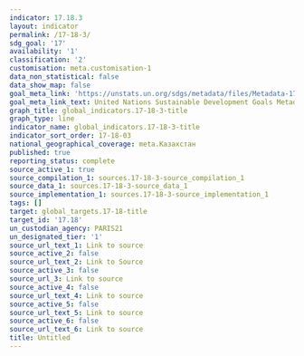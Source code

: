 ```yaml
---
indicator: 17.18.3
layout: indicator
permalink: /17-18-3/
sdg_goal: '17'
availability: '1'
classification: '2'
customisation: meta.customisation-1
data_non_statistical: false
data_show_map: false
goal_meta_link: 'https://unstats.un.org/sdgs/metadata/files/Metadata-17-18-03.pdf'
goal_meta_link_text: United Nations Sustainable Development Goals Metadata (pdf 468kB)
graph_title: global_indicators.17-18-3-title
graph_type: line
indicator_name: global_indicators.17-18-3-title
indicator_sort_order: 17-18-03
national_geographical_coverage: meta.Казахстан
published: true
reporting_status: complete
source_active_1: true
source_compilation_1: sources.17-18-3-source_compilation_1
source_data_1: sources.17-18-3-source_data_1
source_implementation_1: sources.17-18-3-source_implementation_1
tags: []
target: global_targets.17-18-title
target_id: '17.18'
un_custodian_agency: PARIS21
un_designated_tier: '1'
source_url_text_1: Link to source
source_active_2: false
source_url_text_2: Link to Source
source_active_3: false
source_url_3: Link to source
source_active_4: false
source_url_text_4: Link to source
source_active_5: false
source_url_text_5: Link to source
source_active_6: false
source_url_text_6: Link to source
title: Untitled
---
```

